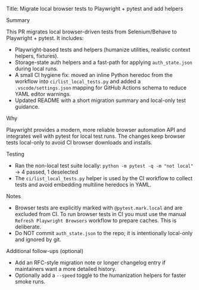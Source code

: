 Title: Migrate local browser tests to Playwright + pytest and add helpers

Summary

This PR migrates local browser-driven tests from Selenium/Behave to Playwright + pytest. It includes:

- Playwright-based tests and helpers (humanize utilities, realistic context helpers, fixtures).
- Storage-state auth helpers and a fast-path for applying `auth_state.json` during local runs.
- A small CI hygiene fix: moved an inline Python heredoc from the workflow into `ci/list_local_tests.py` and added a `.vscode/settings.json` mapping for GitHub Actions schema to reduce YAML editor warnings.
- Updated README with a short migration summary and local-only test guidance.

Why

Playwright provides a modern, more reliable browser automation API and integrates well with pytest for local test runs. The changes keep browser tests local-only to avoid CI browser downloads and installs.

Testing

- Ran the non-local test suite locally: `python -m pytest -q -m "not local"` → 4 passed, 1 deselected
- The `ci/list_local_tests.py` helper is used by the CI workflow to collect tests and avoid embedding multiline heredocs in YAML.

Notes

- Browser tests are explicitly marked with `@pytest.mark.local` and are excluded from CI. To run browser tests in CI you must use the manual `Refresh Playwright Browsers` workflow to prepare caches. This is deliberate.
- Do NOT commit `auth_state.json` to the repo; it is intentionally local-only and ignored by git.

Additional follow-ups (optional)

- Add an RFC-style migration note or longer changelog entry if maintainers want a more detailed history.
- Optionally add a `--speed` toggle to the humanization helpers for faster smoke runs.
